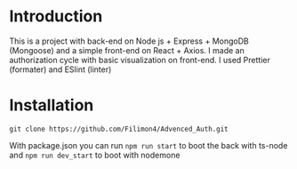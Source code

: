 # Introduction

This is a project with back-end on Node js + Express + MongoDB (Mongoose) and a simple front-end on React + Axios.
I made an authorization cycle with basic visualization on front-end.
I used Prettier (formater) and ESlint (linter)

# Installation
```
git clone https://github.com/Filimon4/Advenced_Auth.git
```
With package.json you can run `npm run start` to boot the back with ts-node and `npm run dev_start` to boot with nodemone